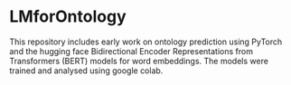 # LMforOntology

This repository includes early work on ontology prediction using PyTorch and the hugging face Bidirectional Encoder Representations from Transformers (BERT) models for word embeddings. The models were trained and analysed using google colab.
